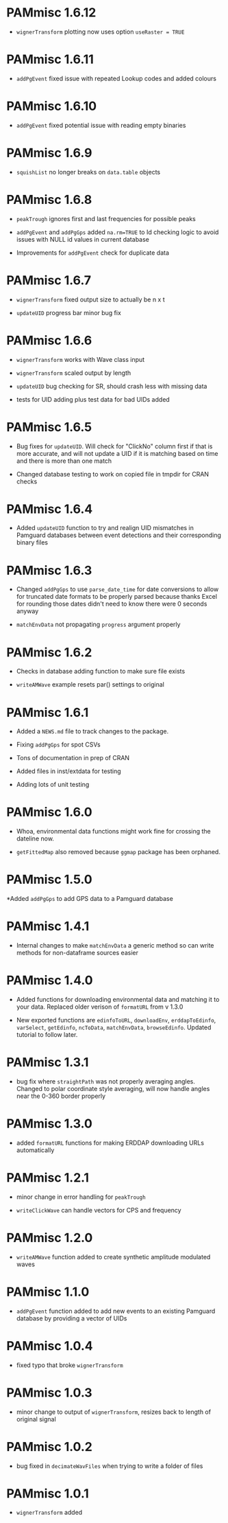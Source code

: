 # PAMmisc 1.6.12

* `wignerTransform` plotting now uses option `useRaster = TRUE`

# PAMmisc 1.6.11

* `addPgEvent` fixed issue with repeated Lookup codes and added colours

# PAMmisc 1.6.10

* `addPgEvent` fixed potential issue with reading empty binaries

# PAMmisc 1.6.9

* `squishList` no longer breaks on `data.table` objects

# PAMmisc 1.6.8

* `peakTrough` ignores first and last frequencies for possible peaks

* `addPgEvent` and `addPgGps` added `na.rm=TRUE` to Id checking logic to avoid issues with
NULL id values in current database

* Improvements for `addPgEvent` check for duplicate data

# PAMmisc 1.6.7

* `wignerTransform` fixed output size to actually be n x t

* `updateUID` progress bar minor bug fix

# PAMmisc 1.6.6

* `wignerTransform` works with Wave class input

* `wignerTransform` scaled output by length

* `updateUID` bug checking for SR, should crash less with missing data

* tests for UID adding plus test data for bad UIDs added

# PAMmisc 1.6.5

* Bug fixes for `updateUID`. Will check for "ClickNo" column first if that is more accurate,
and will not update a UID if it is matching based on time and there is more than one match

* Changed database testing to work on copied file in tmpdir for CRAN checks

# PAMmisc 1.6.4

* Added `updateUID` function to try and realign UID mismatches in Pamguard databases
between event detections and their corresponding binary files

# PAMmisc 1.6.3

* Changed `addPgGps` to use `parse_date_time` for date conversions to allow
for truncated date formats to be properly parsed because thanks Excel for
rounding those dates didn't need to know there were 0 seconds anyway

* `matchEnvData` not propagating `progress` argument properly

# PAMmisc 1.6.2

* Checks in database adding function to make sure file exists

* `writeAMWave` example resets par() settings to original

# PAMmisc 1.6.1

* Added a `NEWS.md` file to track changes to the package.

* Fixing `addPgGps` for spot CSVs

* Tons of documentation in prep of CRAN

* Added files in inst/extdata for testing

* Adding lots of unit testing

# PAMmisc 1.6.0 

* Whoa, environmental data functions might work fine for crossing the dateline now.

* `getFittedMap` also removed because `ggmap` package has been orphaned.

# PAMmisc 1.5.0 

*Added `addPgGps` to add GPS data to a Pamguard database

# PAMmisc 1.4.1 

* Internal changes to make `matchEnvData` a generic method so can write methods
for non-dataframe sources easier

# PAMmisc 1.4.0 

* Added functions for downloading environmental data and matching it to your
data. Replaced older verison of `formatURL` from v 1.3.0

* New exported functions are `edinfoToURL`, `downloadEnv`, `erddapToEdinfo`, `varSelect`, `getEdinfo`,
`ncToData`, `matchEnvData`, `browseEdinfo`. Updated tutorial to follow later.

# PAMmisc 1.3.1 

* bug fix where `straightPath` was not properly averaging angles. Changed to
polar coordinate style averaging, will now handle angles near the 0-360 border properly

# PAMmisc 1.3.0 

* added `formatURL` functions for making ERDDAP downloading URLs automatically

# PAMmisc 1.2.1 

* minor change in error handling for `peakTrough`

* `writeClickWave` can handle vectors for CPS and frequency

# PAMmisc 1.2.0 

* `writeAMWave` function added to create synthetic amplitude modulated waves

# PAMmisc 1.1.0 

* `addPgEvent` function added to add new events to an existing Pamguard database by
providing a vector of UIDs

# PAMmisc 1.0.4 

* fixed typo that broke `wignerTransform`

# PAMmisc 1.0.3 

* minor change to output of `wignerTransform`, resizes back to length of
original signal

# PAMmisc 1.0.2 

* bug fixed in `decimateWavFiles` when trying to write a folder of files

# PAMmisc 1.0.1 

* `wignerTransform` added
